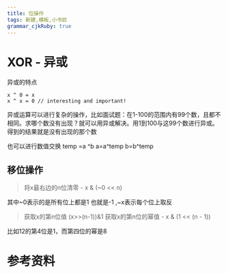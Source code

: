 ```yaml
---
title: 位操作
tags: 新建,模板,小书匠
grammar_cjkRuby: true
---
```



# XOR - 异或
异或的特点 

```
x ^ 0 = x
x ^ x = 0 // interesting and important!
```

异或运算可以进行复杂的操作，比如面试题：在1-100的范围内有99个数，且都不相同。求哪个数没有出现？就可以用异或解决。用1到100与这99个数进行异或。得到的结果就是没有出现的那个数

也可以进行数值交换 
temp =a ^b
a=a^temp
b=b^temp


## 移位操作 
> 将x最右边的n位清零 - x & (~0 << n)

其中~0表示的是所有位上都是1 也就是-1 ,~x表示每个位上取反

> 获取x的第n位值 (x>>(n-1))&1 
获取x的第n位的幂值 - x & (1 << (n - 1))

比如12的第4位是1，而第四位的幂是8



# 参考资料